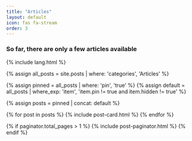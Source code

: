 ```yaml
---
title: "Articles"
layout: default
icon: fas fa-stream
order: 3
---
```


<h3>So far, there are only a few articles available</h3>

{% include lang.html %}

{% assign all_posts = site.posts | where: 'categories', 'Articles' %}

{% assign pinned = all_posts | where: 'pin', 'true' %}
{% assign default = all_posts | where_exp: 'item', 'item.pin != true and item.hidden != true' %}

{% assign posts = pinned | concat: default %}

<div id="post-list" class="flex-grow-1 px-xl-1">
  {% for post in posts %}
    {% include post-card.html %}
  {% endfor %}
</div>
<!-- #post-list -->

{% if paginator.total_pages > 1 %}
  {% include post-paginator.html %}
{% endif %}